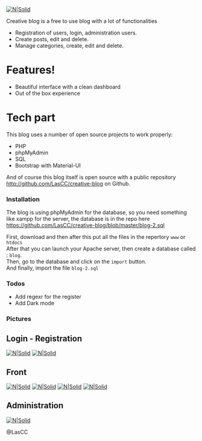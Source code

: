 [![N|Solid](https://i.imgur.com/AvjwHnU.png)]()

Creative blog is a free to use blog with a lot of functionalities

  - Registration of users, login, administration users.
  - Create posts, edit and delete.
  - Manage categories, create, edit and delete.

# Features!

  - Beautiful interface with a clean dashboard
  - Out of the box experience

# Tech part

This blog uses a number of open source projects to work properly:

* PHP
* phpMyAdmin
* SQL
* Bootstrap with Material-UI

And of course this blog itself is open source with a public repository http://github.com/LasCC/creative-blog on Github.

### Installation

The blog is using phpMyAdmin for the database, so you need something like xampp for the server, the database is in the repo here https://github.com/LasCC/creative-blog/blob/master/blog-2.sql

First, download and then after this put all the files in the repertory ``www`` or ``htdocs`` <br/>
After that you can launch your Apache server, then create a database called : ``blog``.<br/>
Then, go to the database and click on the ``import`` button.<br/>
And finally, import the file ``blog-2.sql``

### Todos

 - Add regexr for the register
 - Add Dark mode 

### Pictures

## Login - Registration
[![N|Solid](https://i.imgur.com/nexRiou.png)](https://i.imgur.com/nexRiou.png)
[![N|Solid](https://i.imgur.com/dFpAJB4.png)](https://i.imgur.com/dFpAJB4.png)


## Front
[![N|Solid](https://i.imgur.com/ElVvroG.png)](https://i.imgur.com/ElVvroG.png)
[![N|Solid](https://i.imgur.com/R3llEKK.png)](https://i.imgur.com/R3llEKK.png)
[![N|Solid](https://i.imgur.com/PBniuHX.png)](https://i.imgur.com/PBniuHX.png)
[![N|Solid](https://i.imgur.com/npGKVe7.png)](https://i.imgur.com/npGKVe7.png)

## Administration
[![N|Solid](https://i.imgur.com/5KjevCi.png)](https://i.imgur.com/5KjevCi.png)


@LasCC
